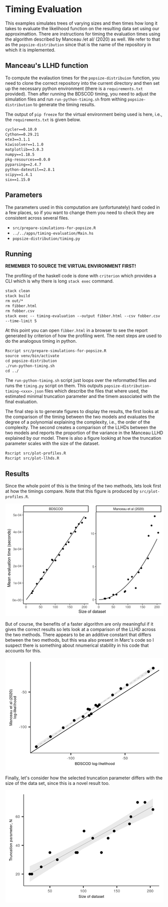 # Timing Evaluation

This examples simulates trees of varying sizes and then times how long it takes
to evaluate the likelihood function on the resulting data set using our
approximattion. There are instructions for timing the evaluation times using the
algorithm described by Manceau /et al/ (2020) as well. We refer to that as the
`popsize-distribution` since that is the name of the repository in which it is
implemented.

## Manceau's LLHD function

To compute the evalaution times for the `popsize-distribuion` function, you need
to clone the correct repository into the current directory and then set up the
necessary python environment (there is a `requirements.txt` provided). Then
after running the BDSCOD timing, you need to adjust the simulation files and run
`run-python-timing.sh` from withing `popsize-distribution` to generate the
timing results.

The output of `pip freeze` for the virtual environment being used is here, i.e.,
the `requirements.txt` is given below.

```
cycler==0.10.0
Cython==0.29.21
ete3==3.1.1
kiwisolver==1.1.0
matplotlib==3.0.3
numpy==1.18.5
pkg-resources==0.0.0
pyparsing==2.4.7
python-dateutil==2.8.1
scipy==1.4.1
six==1.15.0
```

## Parameters

The parameters used in this computation are (unfortunately) hard coded in a few
places, so if you want to change them you need to check they are consistent
across several files.

- `src/prepare-simulations-for-popsize.R`
- `../../apps/timing-evaluation/Main.hs`
- `popsize-distribution/timing.py`

## Running

**REMEMBER TO SOURCE THE VIRTUAL ENVIRONMENT FIRST!**

The profiling of the haskell code is done with `criterion` which provides a CLI
which is why there is long `stack exec` command.

```
stack clean 
stack build 
rm out/*
rm fibber.html 
rm fobber.csv 
stack exec -- timing-evaluation --output fibber.html --csv fobber.csv --time-limit 5 
```

At this point you can open `fibber.html` in a browser to see the report
generated by criterion of how the profiling went. The next steps are used to do
the analogous timing in python.

```
Rscript src/prepare-simulations-for-popsize.R 
source venv/bin/activate
cd popsize-distribution 
./run-python-timing.sh
cd ../ 
```

The `run-python-timing.sh` script just loops over the reformatted files and runs
the `timing.py` script on them. This outputs
`popsize-distribution-timing-<xxx>.json` files which describe the files that
where used, the estimated minimal truncation parameter and the timem associated
with the final evaluation.

The final step is to generate figures to display the results, the first looks at
the comparison of the timing between the two models and evaluates the degree of
a polynomial explaining the complexity, i.e., the order of the complexity. The
second creates a comparison of the LLHDs between the two models and reports the
proportion of the variance in the Manceau LLHD explained by our model. There is
also a figure looking at how the truncation parameter scales with the size of
the dataset.

```
Rscript src/plot-profiles.R
Rscript src/plot-llhds.R
```


## Results

Since the whole point of this is the timing of the two methods, lets look first
at how the timings compare. Note that this figure is produced by
`src/plot-profiles.R`.

![](out/profiles.png)

But of course, the benefits of a faster algorithm are only meaningful if it
gives the correct results so lets look at a comparison of the LLHD across the
two methods. There appears to be an additive constant that differs between the
two methods, but this wsa also present in Marc's code so I suspect there is
something about nnumerical stability in his code that accounts for this.

![](out/llhd-comparison.png)

Finally, let's consider how the selected truncation parameter differs with the
size of the data set, since this is a novel result too.

![](out/truncation-comparison.png)

